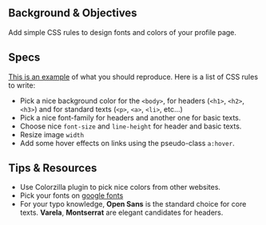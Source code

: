 ## Background & Objectives

Add simple CSS rules to design fonts and colors of your profile page.

## Specs

[This is an example](http://lewagon.github.io/html-css-challenges/02-fonts-colors/) of what you should reproduce. Here is a list of CSS rules to write:

- Pick a nice background color for the `<body>`, for headers (`<h1>`, `<h2>`, `<h3>`) and for standard texts (`<p>`, `<a>`, `<li>`, etc...)
- Pick a nice font-family for headers and another one for basic texts.
- Choose nice `font-size` and `line-height` for header and basic texts.
- Resize image `width`
- Add some hover effects on links using the pseudo-class `a:hover`.

## Tips & Resources

- Use Colorzilla plugin to pick nice colors from other websites.
- Pick your fonts on [google fonts](https://www.google.com/fonts)
- For your typo knowledge, **Open Sans** is the standard choice for core texts. **Varela**, **Montserrat** are elegant candidates for headers.